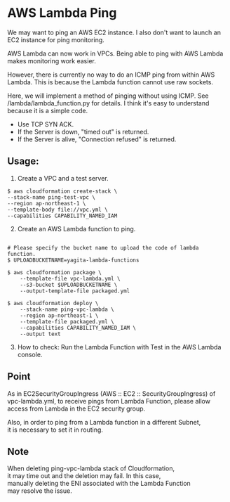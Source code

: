 # AWS Lambda Ping

We may want to ping an AWS EC2 instance.
I also don't want to launch an EC2 instance for ping monitoring.

AWS Lambda can now work in VPCs.
Being able to ping with AWS Lambda makes monitoring work easier.

However, there is currently no way to do an ICMP ping from within AWS Lambda. This is because the Lambda function cannot use raw sockets.

Here, we will implement a method of pinging without using ICMP.
See /lambda/lambda_function.py for details. I think it's easy to understand because it is a simple code.
- Use TCP SYN ACK.
- If the Server is down, "timed out" is returned.
- If the Server is alive, "Connection refused" is returned.

##  Usage:
1. Create a VPC and a test server.
```shell script
$ aws cloudformation create-stack \
--stack-name ping-test-vpc \
--region ap-northeast-1 \
--template-body file://vpc.yml \
--capabilities CAPABILITY_NAMED_IAM
```

2. Create an AWS Lambda function to ping.
```shell script

# Please specify the bucket name to upload the code of lambda function.
$ UPLOADBUCKETNAME=yagita-lambda-functions

$ aws cloudformation package \
    --template-file vpc-lambda.yml \
    --s3-bucket $UPLOADBUCKETNAME \
    --output-template-file packaged.yml

$ aws cloudformation deploy \
    --stack-name ping-vpc-lambda \
    --region ap-northeast-1 \
    --template-file packaged.yml \
    --capabilities CAPABILITY_NAMED_IAM \
    --output text
```

3. How to check: Run the Lambda Function with Test in the AWS Lambda console.

## Point
As in EC2SecurityGroupIngress (AWS :: EC2 :: SecurityGroupIngress) of  
vpc-lambda.yml, to receive pings from Lambda Function, please allow  
access from Lambda in the EC2 security group.

Also, in order to ping from a Lambda function in a different Subnet,  
it is necessary to set it in routing.

## Note
When deleting ping-vpc-lambda stack of Cloudformation,  
it may time out and the deletion may fail. In this case,  
manually deleting the ENI associated with the Lambda Function  
may resolve the issue.
